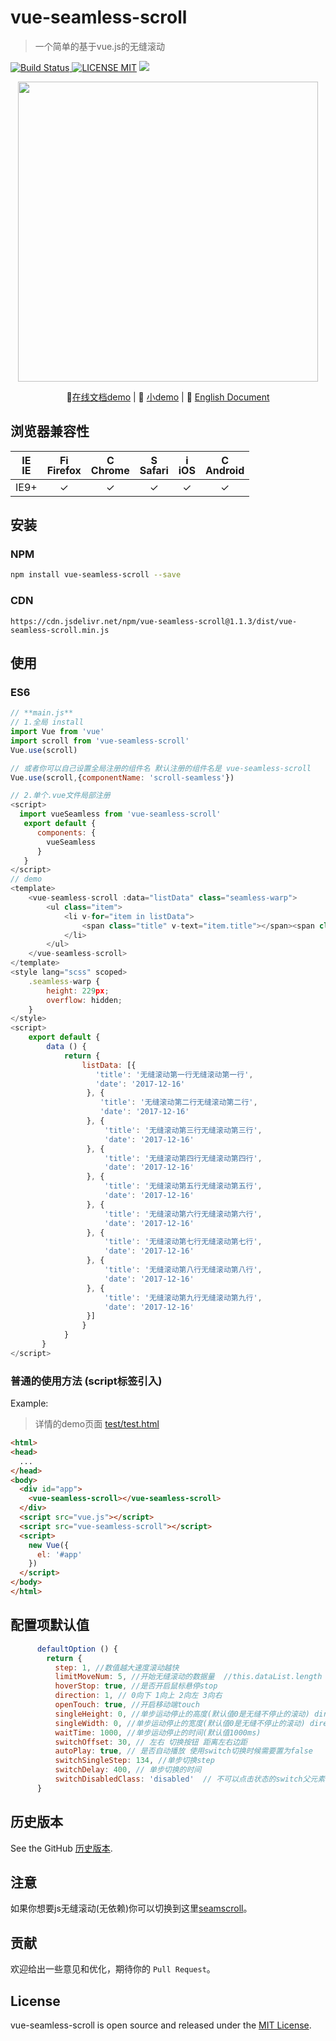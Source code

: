 # vue-seamless-scroll 
> 一个简单的基于vue.js的无缝滚动

[![Build Status](https://img.shields.io/appveyor/ci/gruntjs/grunt/master.svg) ![LICENSE MIT](https://img.shields.io/npm/l/express.svg)](https://www.npmjs.com/package/vue-seamless-scroll) ![](https://img.shields.io/npm/v/vue-seamless-scroll.svg)
                                         
<p align="center">
    <img src="http://p2.qqyou.com/biaoqing/UploadPic/2013-2/1/2013020120565544702.gif" width="480"/>
</p>                                            
<p align="center">
   🐾<a href="https://chenxuan0000.github.io/component-document/index_prod.html#/component/seamless-default">在线文档demo</a> |
   🌾 <a href="https://chenxuan0000.github.io/vue-seamless-scroll/index.html" target="_blank">小demo</a> |
   📘 <a href="../README.md">English Document</a>
</p>

## 浏览器兼容性
| [<img src="https://raw.githubusercontent.com/godban/browsers-support-badges/master/src/images/edge.png" alt="IE" width="16px" height="16px" />](http://godban.github.io/browsers-support-badges/)</br>IE | [<img src="https://raw.githubusercontent.com/godban/browsers-support-badges/master/src/images/firefox.png" alt="Firefox" width="16px" height="16px" />](http://godban.github.io/browsers-support-badges/)</br>Firefox | [<img src="https://raw.githubusercontent.com/godban/browsers-support-badges/master/src/images/chrome.png" alt="Chrome" width="16px" height="16px" />](http://godban.github.io/browsers-support-badges/)</br>Chrome | [<img src="https://raw.githubusercontent.com/godban/browsers-support-badges/master/src/images/safari.png" alt="Safari" width="16px" height="16px" />](http://godban.github.io/browsers-support-badges/)</br>Safari | [<img src="https://raw.githubusercontent.com/godban/browsers-support-badges/master/src/images/safari-ios.png" alt="iOS Safari" width="16px" height="16px" />](http://godban.github.io/browsers-support-badges/)</br>iOS | [<img src="https://raw.githubusercontent.com/godban/browsers-support-badges/master/src/images/chrome-android.png" alt="Chrome for Android" width="16px" height="16px" />](http://godban.github.io/browsers-support-badges/)</br>Android |
|:---------:|:---------:|:---------:|:---------:|:---------:|:---------:|
| IE9+ | &check;| &check; | &check; | &check; | &check; | &check;


## 安装

### NPM

```bash
npm install vue-seamless-scroll --save
```

### CDN
`https://cdn.jsdelivr.net/npm/vue-seamless-scroll@1.1.3/dist/vue-seamless-scroll.min.js`

## 使用
### ES6

```js
// **main.js**
// 1.全局 install
import Vue from 'vue'
import scroll from 'vue-seamless-scroll'
Vue.use(scroll)

// 或者你可以自己设置全局注册的组件名 默认注册的组件名是 vue-seamless-scroll
Vue.use(scroll,{componentName: 'scroll-seamless'})

// 2.单个.vue文件局部注册
<script>
  import vueSeamless from 'vue-seamless-scroll'
   export default {
      components: {
        vueSeamless
      }
   }
</script>
// demo
<template>
    <vue-seamless-scroll :data="listData" class="seamless-warp">
        <ul class="item">
            <li v-for="item in listData">
                <span class="title" v-text="item.title"></span><span class="date" v-text="item.date"></span>
            </li>
        </ul>
    </vue-seamless-scroll>
</template>
<style lang="scss" scoped>
    .seamless-warp {
        height: 229px;
        overflow: hidden;
    }
</style>
<script>
    export default {
        data () {
            return {
                listData: [{
                   'title': '无缝滚动第一行无缝滚动第一行',
                   'date': '2017-12-16'
                 }, {
                    'title': '无缝滚动第二行无缝滚动第二行',
                    'date': '2017-12-16'
                 }, {
                     'title': '无缝滚动第三行无缝滚动第三行',
                     'date': '2017-12-16'
                 }, {
                     'title': '无缝滚动第四行无缝滚动第四行',
                     'date': '2017-12-16'
                 }, {
                     'title': '无缝滚动第五行无缝滚动第五行',
                     'date': '2017-12-16'
                 }, {
                     'title': '无缝滚动第六行无缝滚动第六行',
                     'date': '2017-12-16'
                 }, {
                     'title': '无缝滚动第七行无缝滚动第七行',
                     'date': '2017-12-16'
                 }, {
                     'title': '无缝滚动第八行无缝滚动第八行',
                     'date': '2017-12-16'
                 }, {
                     'title': '无缝滚动第九行无缝滚动第九行',
                     'date': '2017-12-16'
                 }]
                }
            }
       }
</script>

```

### 普通的使用方法 (script标签引入)

Example:
> 详情的demo页面 [test/test.html](https://github.com/chenxuan0000/vue-seamless-scroll/blob/master/test/test.html)
```html
<html>
<head>
  ...
</head>
<body>
  <div id="app">
    <vue-seamless-scroll></vue-seamless-scroll>
  </div>
  <script src="vue.js"></script>
  <script src="vue-seamless-scroll"></script>
  <script>
    new Vue({
      el: '#app'
    })
  </script>
</body>
</html>
```

## 配置项默认值
```js
      defaultOption () {
        return {
          step: 1, //数值越大速度滚动越快
          limitMoveNum: 5, //开始无缝滚动的数据量  //this.dataList.length
          hoverStop: true, //是否开启鼠标悬停stop
          direction: 1, // 0向下 1向上 2向左 3向右
          openTouch: true, //开启移动端touch
          singleHeight: 0, //单步运动停止的高度(默认值0是无缝不停止的滚动) direction => 0/1
          singleWidth: 0, //单步运动停止的宽度(默认值0是无缝不停止的滚动) direction => 2/3
          waitTime: 1000, //单步运动停止的时间(默认值1000ms)
          switchOffset: 30, // 左右 切换按钮 距离左右边距
          autoPlay: true, // 是否自动播放 使用switch切换时候需要置为false
          switchSingleStep: 134, //单步切换step
          switchDelay: 400, // 单步切换的时间
          switchDisabledClass: 'disabled'  // 不可以点击状态的switch父元素的类名
      }
```
## 历史版本
See the GitHub [历史版本](https://github.com/chenxuan0000/vue-seamless-scroll/releases).

## 注意
如果你想要js无缝滚动(无依赖)你可以切换到这里[seamscroll](https://github.com/chenxuan0000/seamless-scroll)。


## 贡献
欢迎给出一些意见和优化，期待你的 `Pull Request`。

## License
vue-seamless-scroll is open source and released under the [MIT License](LICENSE).
